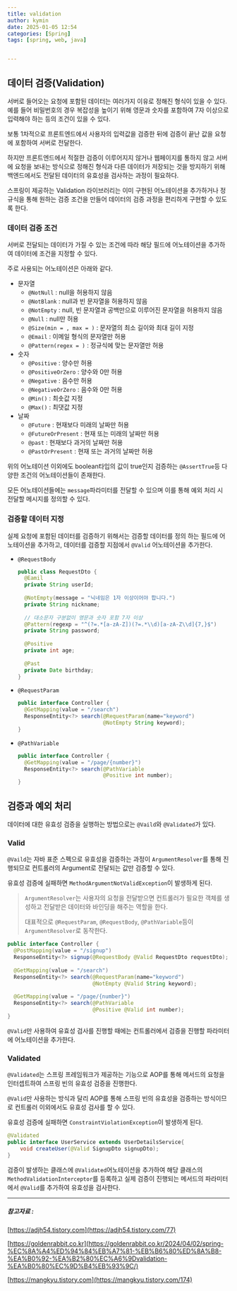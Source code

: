 ```yaml
---
title: validation
author: kymin
date: 2025-01-05 12:54
categories: [Spring]
tags: [spring, web, java]


---
```


## **데이터 검증(Validation)**

서버로 들어오는 요청에 포함된 데이터는 여러가지 이유로 정해진 형식이 있을 수 있다. 예를 들어 비밀번호의 경우 복잡성을 높이기 위해 영문과 숫자를 포함하여 7자 이상으로 입력해야 하는 등의 조건이 있을 수 있다.

보통 1차적으로 프론트엔드에서 사용자의 입력값을 검증한 뒤에 검증이 끝난 값을 요청에 포함하여 서버로 전달한다.

하지만 프론트엔드에서 적절한 검증이 이루어지지 않거나 웹페이지를 통하지 않고 서버에 요청을 보내는 방식으로 정해진 형식과 다른 데이터가 저장되는 것을 방지하기 위해 백엔드에서도 전달된 데이터의 유효성을 검사하는 과정이 필요하다.

스프링이 제공하는 Validation 라이브러리는 이미 구현된 어노테이션을 추가하거나 정규식을 통해 원하는 검증 조건을 만들어 데이터의 검증 과정을 편리하게 구현할 수 있도록 한다.



### **데이터 검증 조건**

서버로 전달되는 데이터가 가질 수 있는 조건에 따라 해당 필드에 어노테이션을 추가하여 데이터에 조건을 지정할 수 있다.

주로 사용되는 어노테이션은 아래와 같다.

- 문자열
  - `@NotNull` : null을 허용하지 않음
  - `@NotBlank` : null과 빈 문자열을 허용하지 않음
  - `@NotEmpty` : null, 빈 문자열과 공백만으로 이루어진 문자열을 허용하지 않음
  - `@Null` : null만 허용
  - `@Size(min = , max = )` : 문자열의 최소 길이와 최대 길이 지정
  - `@Email` : 이메일 형식의 문자열만 허용
  - `@Pattern(regex = )` : 정규식에 맞는 문자열만 허용
- 숫자
  - `@Positive` : 양수만 허용
  - `@PositiveOrZero` : 양수와 0만 허용
  - `@Negative` : 음수만 허용
  - `@NegativeOrZero` : 음수와 0만 허용
  - `@Min()` : 최솟값 지정
  - `@Max()` : 최댓값 지정
- 날짜
  - `@Future` : 현재보다 미래의 날짜만 허용
  - `@FutureOrPresent` : 현재 또는 미래의 날짜만 허용
  - `@past` : 현재보다 과거의 날짜만 허용
  - `@PastOrPresent` : 현재 또는 과거의 날짜만 허용

위의 어노테이션 이외에도 boolean타입의 값이 true인지 검증하는 `@AssertTrue`등 다양한 조건의 어노테이션들이 존재한다.

모든 어노테이션들에는 `message`파라미터를 전달할 수 있으며 이를 통해 예외 처리 시 전달할 메시지를 정의할 수 있다.



### **검증할 데이터 지정**

실제 요청에 포함된 데이터를 검증하기 위해서는 검증할 데이터를 정의 하는 필드에 어노테이션을 추가하고, 데이터를 검증할 지점에서 `@Valid` 어노테이션을 추가한다.

- `@RequestBody`

  ```java
  public class RequestDto {
    @Eamil
    private String userId;
    
    @NotEmpty(message = "닉네임은 1자 이상이어야 합니다.")
    private String nickname;
    
    // 대소문자 구분없이 영문과 숫자 포함 7자 이상
    @Pattern(regexp = "^(?=.*[a-zA-Z])(?=.*\\d)[a-zA-Z\\d]{7,}$")
    private String password;
    
    @Positive
    private int age;
    
    @Past
    private Date birthday;
  }
  ```

- `@RequestParam`

  ```java
  public interface Controller {
    @GetMapping(value = "/search")
    ResponseEntity<?> search(@RequestParam(name="keyword")
                             @NotEmpty String keyword);
  }
  ```

- `@PathVariable`

  ```java
  public interface Controller {
    @GetMapping(value = "/page/{number}")
    ResponseEntity<?> search(@PathVariable
                             @Positive int number);
  }
  ```

  

## **검증과 예외 처리**

데이터에 대한 유효성 검증을 실행하는 방법으로는 `@Vaild`와 `@Validated`가 있다.

### **Valid**

`@Vaild`는 자바 표준 스펙으로 유효성을 검증하는 과정이 `ArgumentResolver`를 통해 진행되므로 컨트롤러의 Argument로 전달되는 값만 검증할 수 있다.

유효성 검증에 실패하면 `MethodArgumentNotValidException`이 발생하게 된다.

> `ArgumentResolver`는 사용자의 요청을 전달받으면 컨트롤러가 필요한 객체를 생성하고 전달받은 데이터와 바인딩을 해주는 역할을 한다.
>
> 대표적으로  `@RequestParam`, `@RequestBody`, `@PathVariable`등이 `ArgumentResolver`로 동작한다.

```java
public interface Controller {
  @PostMapping(value = "/signup")
  ResponseEntity<?> signup(@RequestBody @Valid RequestDto requestDto);
  
  @GetMapping(value = "/search")
  ResponseEntity<?> search(@RequestParam(name="keyword")
                           @NotEmpty @Valid String keyword);
  
  @GetMapping(value = "/page/{number}")
  ResponseEntity<?> search(@PathVariable
                           @Positive @Valid int number);
}
```

`@Valid`만 사용하여 유효성 검사를 진행할 때에는 컨트롤러에서 검증을 진행할 파라미터에 어노테이션을 추가한다.

### **Validated**

`@Validated`는 스프링 프레임워크가 제공하는 기능으로 AOP를 통해 메서드의 요청을 인터셉트하여 스프링 빈의 유효성 검증을 진행한다.

`@Valid`만 사용하는 방식과 달리 AOP를 통해 스프링 빈의 유효성을 검증하는 방식이므로 컨트롤러 이외에서도 유효성 검사를 할 수 있다.

유효성 검증에 실패하면 `ConstraintViolationException`이 발생하게 된다.

```java
@Validated
public interface UserService extends UserDetailsService{
    void createUser(@Valid SignupDto signupDto);
}
```

검증이 발생하는 클래스에 `@Validated`어노테이션을 추가하여 해당 클래스의 `MethodValidationInterceptor`를 등록하고 실제 검증이 진행되는 메서드의 파라미터에서 `@Valid`를 추가하여 유효성을 검사한다.



-----

##### 참고자료 :

[https://adjh54.tistory.com](https://adjh54.tistory.com/77)

[https://goldenrabbit.co.kr](https://goldenrabbit.co.kr/2024/04/02/spring-%EC%8A%A4%ED%94%84%EB%A7%81-%EB%B6%80%ED%8A%B8-%EA%B0%92-%EA%B2%80%EC%A6%9Dvalidation-%EA%B0%80%EC%9D%B4%EB%93%9C/)

[https://mangkyu.tistory.com](https://mangkyu.tistory.com/174)